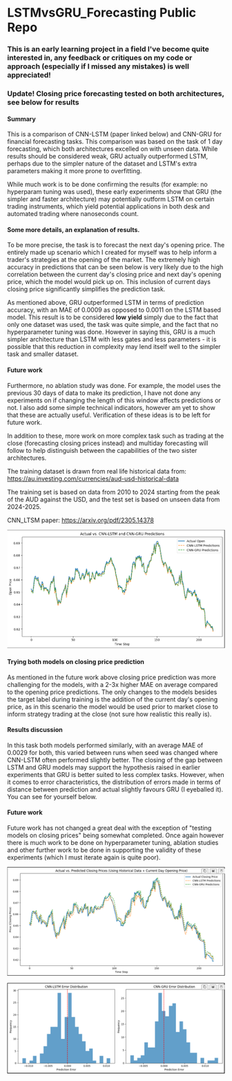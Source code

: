 # LSTMvsGRU_Forecasting Public Repo

### This is an early learning project in a field I've become quite interested in, any feedback or critiques on my code or approach (especially if I missed any mistakes) is well appreciated!


### Update! Closing price forecasting tested on both architectures, see below for results

#### Summary
This is a comparison of CNN-LSTM (paper linked below) and CNN-GRU for financial forecasting tasks. This comparison was based on the task of 1 day forecasting, which both architectures excelled on with unseen data. While results should be considered weak, GRU actually outperformed LSTM, perhaps due to the simpler nature of the dataset and LSTM's extra parameters making it more prone to overfitting. 

While much work is to be done confirming the results (for example: no hyperparam tuning was used), these early experiments show that GRU (the simpler and faster architecture) may potentially outform LSTM on certain trading instruments, which yield potential applications in both desk and automated trading where nanoseconds count.

#### Some more details, an explanation of results.
To be more precise, the task is to forecast the next day's opening price. The entirely made up scenario which I created for myself was to help inform a trader's strategies at the opening of the market. The extremely high accuracy in predictions that can be seen below is very likely due to the high correlation between the current day's closing price and next day's opening price, which the model would pick up on. This inclusion of current days closing price significantly simplifies the prediction task. 

As mentioned above, GRU outperformed LSTM in terms of prediction accuracy, with an MAE of 0.0009 as opposed to 0.0011 on the LSTM based model. This result is to be considered **low yield** simply due to the fact that only one dataset was used, the task was quite simple, and the fact that no hyperparameter tuning was done. However in saying this, GRU is a much simpler architecture than LSTM with less gates and less parameters - it is possible that this reduction in complexity may lend itself well to the simpler task and smaller dataset. 

#### Future work
Furthermore, no ablation study was done. For example, the model uses the previous 30 days of data to make its prediction, I have not done any experiments on if changing the length of this window affects predictions or not. I also add some simple technical indicators, however am yet to show that these are actually useful. Verification of these ideas is to be left for future work. 

In addition to these, more work on more complex task such as trading at the close (forecasting closing prices instead) and multiday forecasting will follow to help distinguish between the capabilities of the two sister architectures.


The training dataset is drawn from real life historical data from: https://au.investing.com/currencies/aud-usd-historical-data

The training set is based on data from 2010 to 2024 starting from the peak of the AUD against the USD, and the test set is based on unseen data from 2024-2025.

CNN_LTSM paper: https://arxiv.org/pdf/2305.14378

![Prediction Chart](charts/predictionChart.png)


#### Trying both models on closing price prediction
As mentioned in the future work above closing price prediction was more challenging for the models, with a 2-3x higher MAE on average compared to the opening price predictions. The only changes to the models besides the target label during training is the addition of the current day's opening price, as in this scenario the model would be used prior to market close to inform strategy trading at the close (not sure how realistic this really is).

#### Results discussion
In this task both models performed similarly, with an average MAE of 0.0029 for both, this varied between runs when seed was changed where CNN-LSTM often performed slightly better. The closing of the gap between LSTM and GRU models may support the hypothesis raised in earlier experiments that GRU is better suited to less complex tasks. However, when it comes to error characteristics, the distribution of errors made in terms of distance between prediction and actual slightly favours GRU (I eyeballed it). You can see for yourself below. 

#### Future work
Future work has not changed a great deal with the exception of "testing models on closing prices" being somewhat completed. Once again however there is much work to be done on hyperparameter tuning, ablation studies and other further work to be done in supporting the validity of these experiments (which I must iterate again is quite poor).

![Prediction Chart](charts/closingPredictions.png)


![Prediction Chart](charts/closingPredictionDistributions.png)



